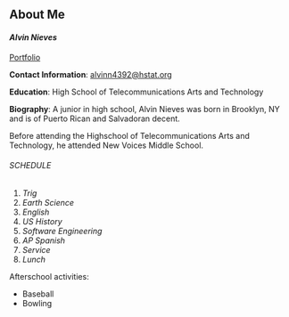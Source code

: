## About Me
#### _Alvin Nieves_
[Portfolio](https://sites.google.com/a/hstat.org/alvinn4392sep11/)

**Contact Information**: alvinn4392@hstat.org

**Education**: High School of Telecommunications Arts and Technology 

**Biography**: A junior in high school, Alvin Nieves was born in Brooklyn, NY and is of Puerto Rican and Salvadoran decent. 

Before attending the Highschool of Telecommunications Arts and Technology, he attended New Voices Middle School.

###### SCHEDULE
1. _Trig_
2. _Earth Science_
3. _English_
4. _US History_
5. _Software Engineering_ 
6. _AP Spanish_
7. _Service_
8. _Lunch_ 



Afterschool activities:
* Baseball
* Bowling 

